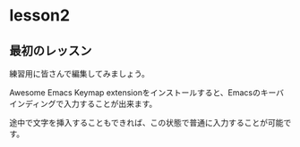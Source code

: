 # lesson2

## 最初のレッスン

練習用に皆さんで編集してみましょう。

Awesome Emacs Keymap extensionをインストールすると、Emacsのキーバインディングで入力することが出来ます。

途中で文字を挿入することもできれば、この状態で普通に入力することが可能です。
